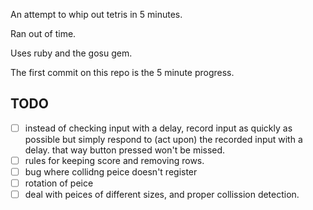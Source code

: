 An attempt to whip out tetris in 5 minutes. 

Ran out of time.

Uses ruby and the gosu gem.

The first commit on this repo is the 5 minute progress.


TODO
---

* [ ] instead of checking input with a delay, record input as quickly as possible
    but simply respond to (act upon) the recorded input with a delay.
    that way button pressed won't be missed.
* [ ] rules for keeping score and removing rows.
* [ ] bug where collidng peice doesn't register
* [ ] rotation of peice
* [ ] deal with peices of different sizes, and proper collission detection.
